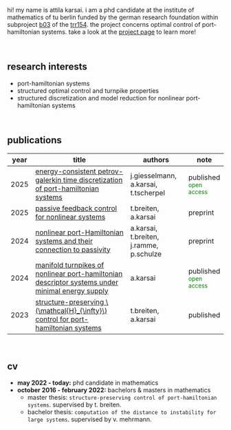 hi! my name is attila karsai.
i am a phd candidate at the institute of mathematics of tu berlin funded by the german research foundation within subproject [b03](https://gepris.dfg.de/gepris/projekt/259091447) of the [trr154](https://gepris.dfg.de/gepris/projekt/239904186?language=en).
the project concerns optimal control of port-hamiltonian systems.
take a look at the [project page](./project.md) to learn more!

<br>

## research interests
- port-hamiltonian systems
- structured optimal control and turnpike properties
- structured discretization and model reduction for nonlinear port-hamiltonian systems

<br>


## publications

| year | title                                                        | authors          | note      |
| ---- | ------------------------------------------------------------ | ---------------- | --------- |
| 2025 | [energy-consistent petrov-galerkin time discretization of port-hamiltonian systems](https://doi.org/10.5802/smai-jcm.127) | j.giesselmann, a.karsai, t.tscherpel  | published <br><small style="color:green;">open access</small> |
| 2025 | [passive feedback control for nonlinear systems](https://arxiv.org/abs/2502.04987) | t.breiten, a.karsai | preprint |
| 2024 | [nonlinear port-Hamiltonian systems and their connection to passivity](https://arxiv.org/abs/2409.06256) | a.karsai, t.breiten, j.ramme, p.schulze | preprint |
| 2024 | [manifold turnpikes of nonlinear port-hamiltonian descriptor systems under minimal energy supply](https://doi.org/10.1007/s00498-024-00384-7) | a.karsai             | published <br><small style="color:green;">open access</small> |
| 2023 | [structure-preserving \\(\mathcal{H}_{\infty}\\) control for port-hamiltonian systems](https://doi.org/10.1016/j.sysconle.2023.105493) | t.breiten, a.karsai | published |



<br>

## cv
- **may 2022 - today:** phd candidate in mathematics
- **october 2016 - february 2022:** bachelors & masters in mathematics
    - master thesis: `structure-preserving control of port-hamiltonian systems`. supervised by t. breiten.
    - bachelor thesis: `computation of the distance to instability for large systems`. supervised by v. mehrmann.

